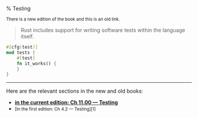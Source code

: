% Testing

<small>There is a new edition of the book and this is an old link.</small>

> Rust includes support for writing software tests within the language itself.

```rust
#[cfg(test)]
mod tests {
    #[test]
    fn it_works() {
    }
}
```

---

Here are the relevant sections in the new and old books:

* **[in the current edition: Ch 11.00 — Testing][2]**
* <small>[In the first edition: Ch 4.2 — Testing][1]</small>

[2]: ch11-00-testing.html
